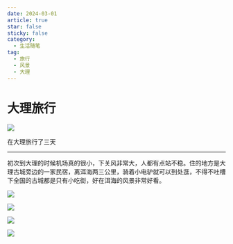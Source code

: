 ```yaml
---
date: 2024-03-01
article: true
star: false
sticky: false
category:
  - 生活随笔
tag:
  - 旅行
  - 风景
  - 大理
---
```


# 大理旅行

![](https://public-1308755698.cos.ap-chongqing.myqcloud.com//img/202403011824615.jpeg)

在大理旅行了三天
<!-- more -->
---

初次到大理的时候机场真的很小，下关风非常大，人都有点站不稳。住的地方是大理古城旁边的一家民宿，离洱海两三公里，骑着小电驴就可以到处逛，不得不吐槽下全国的古城都是只有小吃街，好在洱海的风景非常好看。

![](https://public-1308755698.cos.ap-chongqing.myqcloud.com//img/202403011817994.jpg)

![](https://public-1308755698.cos.ap-chongqing.myqcloud.com//img/202403011817964.jpg)

![](https://public-1308755698.cos.ap-chongqing.myqcloud.com//img/202403011817104.jpg)

![](https://public-1308755698.cos.ap-chongqing.myqcloud.com//img/202403011819606.jpg)